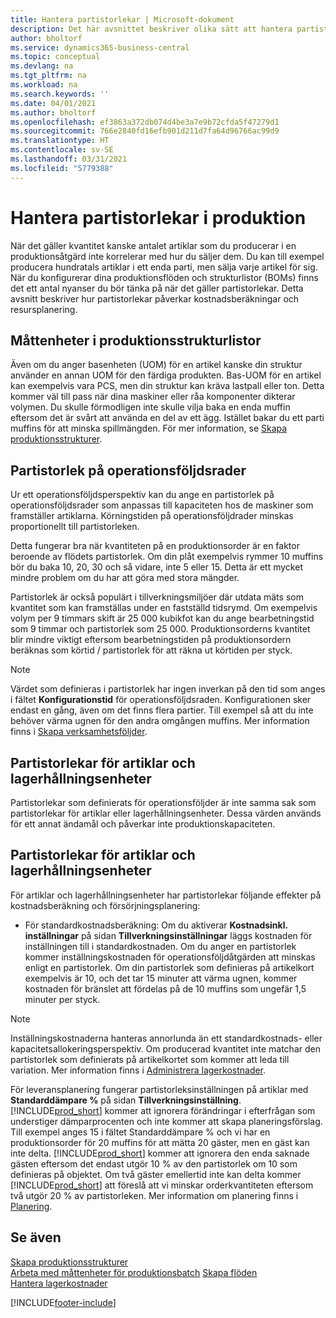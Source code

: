 ```yaml
---
title: Hantera partistorlekar | Microsoft-dokument
description: Det här avsnittet beskriver olika sätt att hantera partistorlekar.
author: bholtorf
ms.service: dynamics365-business-central
ms.topic: conceptual
ms.devlang: na
ms.tgt_pltfrm: na
ms.workload: na
ms.search.keywords: ''
ms.date: 04/01/2021
ms.author: bholtorf
ms.openlocfilehash: ef3863a372db074d4be3a7e9b72cfda5f47279d1
ms.sourcegitcommit: 766e2840fd16efb901d211d7fa64d96766ac99d9
ms.translationtype: HT
ms.contentlocale: sv-SE
ms.lasthandoff: 03/31/2021
ms.locfileid: "5779388"
---
```

# <a name="handling-lot-sizes-in-production"></a>Hantera partistorlekar i produktion
När det gäller kvantitet kanske antalet artiklar som du producerar i en produktionsåtgärd inte korrelerar med hur du säljer dem. Du kan till exempel producera hundratals artiklar i ett enda parti, men sälja varje artikel för sig. När du konfigurerar dina produktionsflöden och strukturlistor (BOMs) finns det ett antal nyanser du bör tänka på när det gäller partistorlekar. Detta avsnitt beskriver hur partistorlekar påverkar kostnadsberäkningar och resursplanering.

## <a name="units-of-measure-in-production-bill-of-materials"></a>Måttenheter i produktionsstrukturlistor
Även om du anger basenheten (UOM) för en artikel kanske din struktur använder en annan UOM för den färdiga produkten. Bas-UOM för en artikel kan exempelvis vara PCS, men din struktur kan kräva lastpall eller ton. Detta kommer väl till pass när dina maskiner eller råa komponenter dikterar volymen. Du skulle förmodligen inte skulle vilja baka en enda muffin eftersom det är svårt att använda en del av ett ägg. Istället bakar du ett parti muffins för att minska spillmängden. För mer information, se [Skapa produktionsstrukturer](production-how-to-create-production-boms.md).

## <a name="lot-size-on-routing-lines"></a>Partistorlek på operationsföljdsrader
Ur ett operationsföljdsperspektiv kan du ange en partistorlek på operationsföljdsrader som anpassas till kapaciteten hos de maskiner som framställer artiklarna. Körningstiden på operationsföljdrader minskas proportionellt till partistorleken. 

Detta fungerar bra när kvantiteten på en produktionsorder är en faktor beroende av flödets partistorlek. Om din plåt exempelvis rymmer 10 muffins bör du baka 10, 20, 30 och så vidare, inte 5 eller 15.  Detta är ett mycket mindre problem om du har att göra med stora mängder.

Partistorlek är också populärt i tillverkningsmiljöer där utdata mäts som kvantitet som kan framställas under en fastställd tidsrymd. Om exempelvis volym per 9 timmars skift är 25 000 kubikfot kan du ange bearbetningstid som 9 timmar och partistorlek som 25 000.
Produktionsorderns kvantitet blir mindre viktigt eftersom bearbetningstiden på produktionsordern beräknas som körtid / partistorlek för att räkna ut körtiden per styck.
 
> [!NOTE]
> Värdet som definieras i partistorlek har ingen inverkan på den tid som anges i fältet **Konfigurationstid** för operationsföljdsraden. Konfigurationen sker endast en gång, även om det finns flera partier. Till exempel så att du inte behöver värma ugnen för den andra omgången muffins. Mer information finns i [Skapa verksamhetsföljder](production-how-to-create-routings.md).

## <a name="lot-sizes-for-items-and-stockkeeping-units"></a>Partistorlekar för artiklar och lagerhållningsenheter
Partistorlekar som definierats för operationsföljder är inte samma sak som partistorlekar för artiklar eller lagerhållningsenheter. Dessa värden används för ett annat ändamål och påverkar inte produktionskapaciteten. 

## <a name="lot-size-on-item-and-stockkeeping-units"></a>Partistorlekar för artiklar och lagerhållningsenheter
För artiklar och lagerhållningsenheter har partistorlekar följande effekter på kostnadsberäkning och försörjningsplanering:

* För standardkostnadsberäkning: Om du aktiverar **Kostnadsinkl. inställningar** på sidan **Tillverkningsinställningar** läggs kostnaden för inställningen till i standardkostnaden. Om du anger en partistorlek kommer inställningskostnaden för operationsföljdåtgärden att minskas enligt en partistorlek. Om din partistorlek som definieras på artikelkort exempelvis är 10, och det tar 15 minuter att värma ugnen, kommer kostnaden för bränslet att fördelas på de 10 muffins som ungefär 1,5 minuter per styck. 

> [!NOTE]
> Inställningskostnaderna hanteras annorlunda än ett standardkostnads- eller kapacitetsallokeringsperspektiv. Om producerad kvantitet inte matchar den partistorlek som definierats på artikelkortet som kommer att leda till variation. Mer information finns i [Administrera lagerkostnader](finance-manage-inventory-costs.md). <!--not sure that I got this part right seems to repeat the first example.-->

För leveransplanering fungerar partistorleksinställningen på artiklar med **Standarddämpare %** på sidan **Tillverkningsinställning**. [!INCLUDE[prod_short](includes/prod_short.md)] kommer att ignorera förändringar i efterfrågan som understiger dämparprocenten och inte kommer att skapa planeringsförslag. Till exempel anges 15 i fältet Standarddämpare % och vi har en produktionsorder för 20 muffins för att mätta 20 gäster, men en gäst kan inte delta. [!INCLUDE[prod_short](includes/prod_short.md)] kommer att ignorera den enda saknade gästen eftersom det endast utgör 10 % av den partistorlek om 10 som definieras på objektet. Om två gäster emellertid inte kan delta kommer [!INCLUDE[prod_short](includes/prod_short.md)] att föreslå att vi minskar orderkvantiteten eftersom två utgör 20 % av partistorleken. Mer information om planering finns i [Planering](production-planning.md).

## <a name="see-also"></a>Se även
[Skapa produktionsstrukturer](production-how-to-create-production-boms.md)  
[Arbeta med måttenheter för produktionsbatch](production-how-to-use-the-manufacturing-batch-unit-of-measure.md)
[Skapa flöden](production-how-to-create-routings.md)  
[Hantera lagerkostnader](finance-manage-inventory-costs.md)


[!INCLUDE[footer-include](includes/footer-banner.md)]